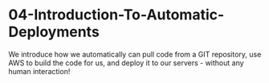 # 04-Introduction-To-Automatic-Deployments
We introduce how we automatically can pull code from a GIT repository, use AWS to build the code for us, and deploy it to our servers - without any human interaction!
